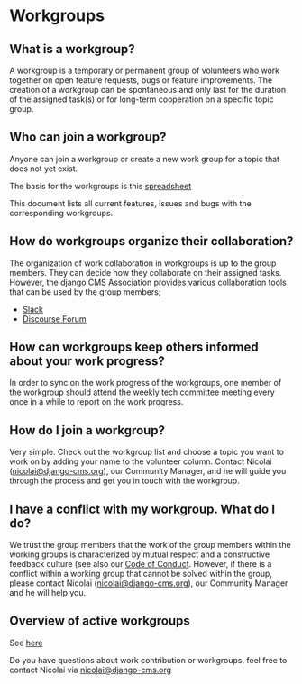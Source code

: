 # Workgroups 

## What is a workgroup?

A workgroup is a temporary or permanent group of volunteers who work together on open feature requests, bugs or feature improvements. The creation of a workgroup can be spontaneous and only last for the duration of the assigned task(s) or for long-term cooperation on a specific topic group. 


## Who can join a workgroup?


Anyone can join a workgroup or create a new work group for a topic that does not yet exist. 

The basis for the workgroups is this [spreadsheet](https://docs.google.com/spreadsheets/d/1gfI8IKz84u-YvE61eePCD-lAbn1haghOiqkvSdO-1yg/edit#gid=0) 

This document lists all current features, issues and bugs with the corresponding workgroups. 



## How do workgroups organize their collaboration?

The organization of work collaboration in workgroups is up to the group members. They can decide how they collaborate on their assigned tasks. However, the django CMS Association provides various collaboration tools that can be used by the group members;

- [Slack](https://www.django-cms.org/slack) 
- [Discourse Forum](https://discourse.django-cms.org/)


## How can workgroups keep others informed about your work progress? 

In order to sync on the work progress of the workgroups, one member of the workgroup should attend the weekly tech committee meeting every once in a while to report on the work progress. 


## How do I join a workgroup?

Very simple. Check out the workgroup list and choose a topic you want to work on by adding your name to the volunteer column. Contact Nicolai (nicolai@django-cms.org), our Community Manager, and he will guide you through the process and get you in touch with the workgroup.


## I have a conflict with my workgroup. What do I do?

We trust the group members that the work of the group members within the working groups is characterized by mutual respect and a constructive feedback culture (see also our [Code of Conduct](http://docs.django-cms.org/en/latest/contributing/code_of_conduct.html). However, if there is a conflict within a working group that cannot be solved within the group, please contact Nicolai (nicolai@django-cms.org), our Community Manager and he will help you. 


## Overview of active workgroups 

See [here](https://docs.google.com/spreadsheets/d/1gfI8IKz84u-YvE61eePCD-lAbn1haghOiqkvSdO-1yg/edit#gid=0) 




Do you have questions about work contribution  or workgroups, feel free to contact Nicolai via nicolai@django-cms.org
